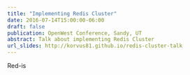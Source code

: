 ```yaml
---
title: "Implementing Redis Cluster"
date: 2016-07-14T15:00:00-06:00
draft: false
publication: OpenWest Conference, Sandy, UT
abstract: Talk about implementing Redis Cluster
url_slides: http://korvus81.github.io/redis-cluster-talk
---
```

  
Red-is
